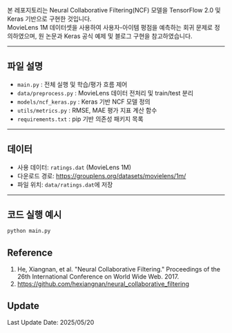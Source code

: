 본 레포지토리는 Neural Collaborative Filtering(NCF) 모델을 TensorFlow 2.0 및 Keras 기반으로 구현한 것입니다.  
MovieLens 1M 데이터셋을 사용하여 사용자-아이템 평점을 예측하는 회귀 문제로 정의하였으며, 원 논문과 Keras 공식 예제 및 블로그 구현을 참고하였습니다.

---

## 파일 설명

- `main.py` : 전체 실행 및 학습/평가 흐름 제어
- `data/preprocess.py` : MovieLens 데이터 전처리 및 train/test 분리
- `models/ncf_keras.py` : Keras 기반 NCF 모델 정의
- `utils/metrics.py` : RMSE, MAE 평가 지표 계산 함수
- `requirements.txt` : pip 기반 의존성 패키지 목록

---

## 데이터

- 사용 데이터: `ratings.dat` (MovieLens 1M)
- 다운로드 경로: https://grouplens.org/datasets/movielens/1m/
- 파일 위치: `data/ratings.dat`에 저장

---

## 코드 실행 예시
```python
python main.py
```

## Reference
1. He, Xiangnan, et al. "Neural Collaborative Filtering." Proceedings of the 26th International Conference on World Wide Web. 2017.
2. https://github.com/hexiangnan/neural_collaborative_filtering

## Update
Last Update Date: 2025/05/20